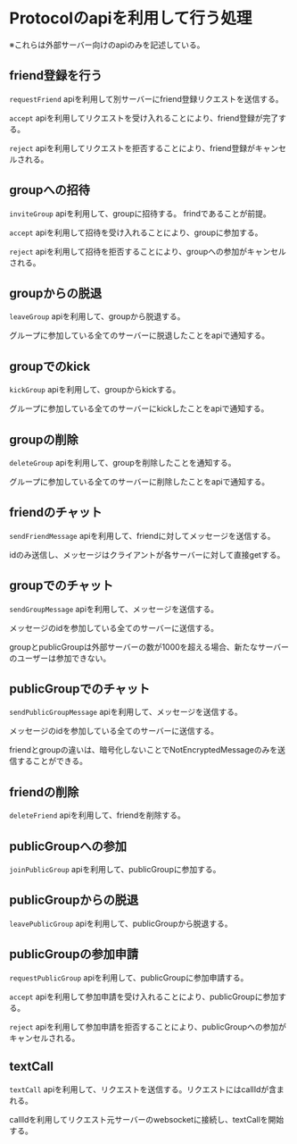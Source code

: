 # Protocolのapiを利用して行う処理

※これらは外部サーバー向けのapiのみを記述している。

## friend登録を行う

`requestFriend` apiを利用して別サーバーにfriend登録リクエストを送信する。

`accept` apiを利用してリクエストを受け入れることにより、friend登録が完了する。

`reject` apiを利用してリクエストを拒否することにより、friend登録がキャンセルされる。

## groupへの招待

`inviteGroup` apiを利用して、groupに招待する。
frindであることが前提。

`accept` apiを利用して招待を受け入れることにより、groupに参加する。

`reject` apiを利用して招待を拒否することにより、groupへの参加がキャンセルされる。

## groupからの脱退

`leaveGroup` apiを利用して、groupから脱退する。

グループに参加している全てのサーバーに脱退したことをapiで通知する。

## groupでのkick

`kickGroup` apiを利用して、groupからkickする。

グループに参加している全てのサーバーにkickしたことをapiで通知する。

## groupの削除

`deleteGroup` apiを利用して、groupを削除したことを通知する。

グループに参加している全てのサーバーに削除したことをapiで通知する。

## friendのチャット

`sendFriendMessage` apiを利用して、friendに対してメッセージを送信する。

idのみ送信し、メッセージはクライアントが各サーバーに対して直接getする。

## groupでのチャット

`sendGroupMessage` apiを利用して、メッセージを送信する。

メッセージのidを参加している全てのサーバーに送信する。

groupとpublicGroupは外部サーバーの数が1000を超える場合、新たなサーバーのユーザーは参加できない。

## publicGroupでのチャット

`sendPublicGroupMessage` apiを利用して、メッセージを送信する。

メッセージのidを参加している全てのサーバーに送信する。

friendとgroupの違いは、暗号化しないことでNotEncryptedMessageのみを送信することができる。

## friendの削除

`deleteFriend` apiを利用して、friendを削除する。

## publicGroupへの参加

`joinPublicGroup` apiを利用して、publicGroupに参加する。

## publicGroupからの脱退

`leavePublicGroup` apiを利用して、publicGroupから脱退する。

## publicGroupの参加申請

`requestPublicGroup` apiを利用して、publicGroupに参加申請する。

`accept` apiを利用して参加申請を受け入れることにより、publicGroupに参加する。

`reject` apiを利用して参加申請を拒否することにより、publicGroupへの参加がキャンセルされる。

## textCall

`textCall` apiを利用して、リクエストを送信する。リクエストにはcallIdが含まれる。

callIdを利用してリクエスト元サーバーのwebsocketに接続し、textCallを開始する。

